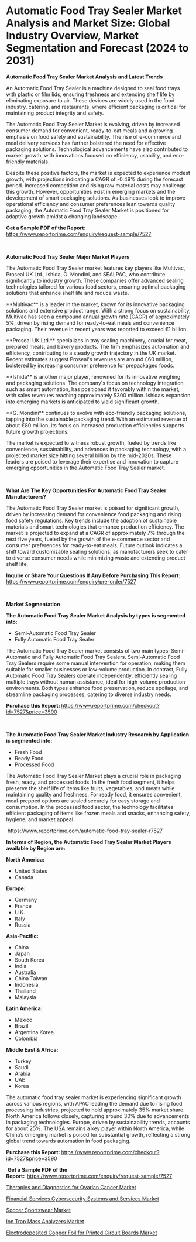 <p><h1>Automatic Food Tray Sealer Market Analysis and Market Size: Global Industry Overview, Market Segmentation and Forecast (2024 to 2031)</h1></p><p><strong>Automatic Food Tray Sealer Market Analysis and Latest Trends</strong></p>
<p><p>An Automatic Food Tray Sealer is a machine designed to seal food trays with plastic or film lids, ensuring freshness and extending shelf life by eliminating exposure to air. These devices are widely used in the food industry, catering, and restaurants, where efficient packaging is critical for maintaining product integrity and safety.</p><p>The Automatic Food Tray Sealer Market is evolving, driven by increased consumer demand for convenient, ready-to-eat meals and a growing emphasis on food safety and sustainability. The rise of e-commerce and meal delivery services has further bolstered the need for effective packaging solutions. Technological advancements have also contributed to market growth, with innovations focused on efficiency, usability, and eco-friendly materials. </p><p>Despite these positive factors, the market is expected to experience modest growth, with projections indicating a CAGR of -0.49% during the forecast period. Increased competition and rising raw material costs may challenge this growth. However, opportunities exist in emerging markets and the development of smart packaging solutions. As businesses look to improve operational efficiency and consumer preferences lean towards quality packaging, the Automatic Food Tray Sealer Market is positioned for adaptive growth amidst a changing landscape.</p></p>
<p><strong>Get a Sample PDF of the Report:&nbsp;</strong> <a href="https://www.reportprime.com/enquiry/request-sample/7527">https://www.reportprime.com/enquiry/request-sample/7527</a></p>
<p>&nbsp;</p>
<p><strong>Automatic Food Tray Sealer Major Market Players</strong></p>
<p><p>The Automatic Food Tray Sealer market features key players like Multivac, Proseal UK Ltd., Ishida, G. Mondini, and SEALPAC, who contribute significantly to industry growth. These companies offer advanced sealing technologies tailored for various food sectors, ensuring optimal packaging solutions that enhance shelf life and reduce waste.</p><p>**Multivac** is a leader in the market, known for its innovative packaging solutions and extensive product range. With a strong focus on sustainability, Multivac has seen a compound annual growth rate (CAGR) of approximately 5%, driven by rising demand for ready-to-eat meals and convenience packaging. Their revenue in recent years was reported to exceed €1 billion.</p><p>**Proseal UK Ltd.** specializes in tray sealing machinery, crucial for meat, prepared meals, and bakery products. The firm emphasizes automation and efficiency, contributing to a steady growth trajectory in the UK market. Recent estimates suggest Proseal's revenues are around £60 million, bolstered by increasing consumer preference for prepackaged foods.</p><p>**Ishida** is another major player, renowned for its innovative weighing and packaging solutions. The company's focus on technology integration, such as smart automation, has positioned it favorably within the market, with sales revenues reaching approximately $300 million. Ishida’s expansion into emerging markets is anticipated to yield significant growth.</p><p>**G. Mondini** continues to evolve with eco-friendly packaging solutions, tapping into the sustainable packaging trend. With an estimated revenue of about €80 million, its focus on increased production efficiencies supports future growth projections.</p><p>The market is expected to witness robust growth, fueled by trends like convenience, sustainability, and advances in packaging technology, with a projected market size hitting several billion by the mid-2020s. These leaders are poised to leverage their expertise and innovation to capture emerging opportunities in the Automatic Food Tray Sealer market.</p></p>
<p>&nbsp;</p>
<p><strong>What Are The Key Opportunities For Automatic Food Tray Sealer Manufacturers?</strong></p>
<p><p>The Automatic Food Tray Sealer market is poised for significant growth, driven by increasing demand for convenience food packaging and rising food safety regulations. Key trends include the adoption of sustainable materials and smart technologies that enhance production efficiency. The market is projected to expand at a CAGR of approximately 7% through the next five years, fueled by the growth of the e-commerce sector and consumer preferences for ready-to-eat meals. Future outlook indicates a shift toward customizable sealing solutions, as manufacturers seek to cater to diverse consumer needs while minimizing waste and extending product shelf life.</p></p>
<p><strong>Inquire or Share Your Questions If Any Before Purchasing This Report:</strong> <a href="https://www.reportprime.com/enquiry/pre-order/7527">https://www.reportprime.com/enquiry/pre-order/7527</a></p>
<p>&nbsp;</p>
<p><strong>Market Segmentation</strong></p>
<p><strong>The Automatic Food Tray Sealer Market Analysis by types is segmented into:</strong></p>
<p><ul><li>Semi-Automatic Food Tray Sealer</li><li>Fully Automatic Food Tray Sealer</li></ul></p>
<p><p>The Automatic Food Tray Sealer market consists of two main types: Semi-Automatic and Fully Automatic Food Tray Sealers. Semi-Automatic Food Tray Sealers require some manual intervention for operation, making them suitable for smaller businesses or low-volume production. In contrast, Fully Automatic Food Tray Sealers operate independently, efficiently sealing multiple trays without human assistance, ideal for high-volume production environments. Both types enhance food preservation, reduce spoilage, and streamline packaging processes, catering to diverse industry needs.</p></p>
<p><strong>Purchase this Report:&nbsp;</strong><a href="https://www.reportprime.com/checkout?id=7527&price=3590">https://www.reportprime.com/checkout?id=7527&price=3590</a></p>
<p>&nbsp;</p>
<p><strong>The Automatic Food Tray Sealer Market Industry Research by Application is segmented into:</strong></p>
<p><ul><li>Fresh Food</li><li>Ready Food</li><li>Processed Food</li></ul></p>
<p><p>The Automatic Food Tray Sealer Market plays a crucial role in packaging fresh, ready, and processed foods. In the fresh food segment, it helps preserve the shelf life of items like fruits, vegetables, and meats while maintaining quality and freshness. For ready food, it ensures convenient, meal-prepped options are sealed securely for easy storage and consumption. In the processed food sector, the technology facilitates efficient packaging of items like frozen meals and snacks, enhancing safety, hygiene, and market appeal.</p></p>
<p><a href="https://www.reportprime.com/automatic-food-tray-sealer-r7527">&nbsp;https://www.reportprime.com/automatic-food-tray-sealer-r7527</a></p>
<p><strong>In terms of Region, the Automatic Food Tray Sealer Market Players available by Region are:</strong></p>
<p>
    <p> <strong> North America: </strong>
        <ul>
            <li>United States</li>
            <li>Canada</li>
        </ul>
        </p> 
    <p> <strong> Europe: </strong>
        <ul>
            <li>Germany</li>
            <li>France</li>
            <li>U.K.</li>
            <li>Italy</li>
            <li>Russia</li>
        </ul>
        </p> 
    <p> <strong> Asia-Pacific: </strong>
        <ul>
            <li>China</li>
            <li>Japan</li>
            <li>South Korea</li>
            <li>India</li>
            <li>Australia</li>
            <li>China Taiwan</li>
            <li>Indonesia</li>
            <li>Thailand</li>
            <li>Malaysia</li>
        </ul>
        </p> 
    <p> <strong> Latin America: </strong>
        <ul>
            <li>Mexico</li>
            <li>Brazil</li>
            <li>Argentina Korea</li>
            <li>Colombia</li>
        </ul>
        </p> 
    <p> <strong> Middle East & Africa: </strong>
        <ul>
            <li>Turkey</li>
            <li>Saudi</li>
            <li>Arabia</li>
            <li>UAE</li>
            <li>Korea</li>
        </ul>
    </p>
    </p>
<p><p>The automatic food tray sealer market is experiencing significant growth across various regions, with APAC leading the demand due to rising food processing industries, projected to hold approximately 35% market share. North America follows closely, capturing around 30% due to advancements in packaging technologies. Europe, driven by sustainability trends, accounts for about 25%. The USA remains a key player within North America, while China’s emerging market is poised for substantial growth, reflecting a strong global trend towards automation in food packaging.</p></p>
<p><strong>Purchase this Report: </strong><a href="https://www.reportprime.com/checkout?id=7527&price=3590">https://www.reportprime.com/checkout?id=7527&price=3590</a></p>
<p>&nbsp;<strong>Get a Sample PDF of the Report:&nbsp;&nbsp;</strong><a href="https://www.reportprime.com/enquiry/request-sample/7527">https://www.reportprime.com/enquiry/request-sample/7527</a></p>
<p><strong></strong></p>
<p><p><a href="https://medium.com/@jasmine.wilson5656/therapies-and-diagnostics-for-ovarian-cancer-market-a-global-and-regional-analysis-2024-2031-ac5f2970ef76">Therapies and Diagnostics for Ovarian Cancer Market</a></p><p><a href="https://medium.com/@jasmine.wilson5656/global-financial-services-cybersecurity-systems-and-services-market-status-2024-2031-and-forecast-c04733ec5dee">Financial Services Cybersecurity Systems and Services Market</a></p><p><a href="https://www.linkedin.com/pulse/soccer-sportswear-market-segmentation-geographical-regions-zd1lf?trackingId=MUzSA3VOQyOKf2xgtrh%2Fxg%3D%3D">Soccer Sportswear Market</a></p><p><a href="https://issuu.com/reportprime-2/docs/ion-trap-mass-analyzers-market-size_38e110a58a1ad2">Ion Trap Mass Analyzers Market</a></p><p><a href="https://issuu.com/reportprime-2/docs/electrodeposited-copper-foil-for-pr_f8995ae25c503b">Electrodeposited Copper Foil for Printed Circuit Boards Market</a></p></p>